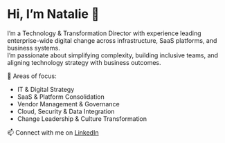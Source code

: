 # Hi, I’m Natalie 👋  

I’m a Technology & Transformation Director with experience leading enterprise-wide digital change across infrastructure, SaaS platforms, and business systems.  
I’m passionate about simplifying complexity, building inclusive teams, and aligning technology strategy with business outcomes.  

💼 Areas of focus:  
- IT & Digital Strategy  
- SaaS & Platform Consolidation  
- Vendor Management & Governance  
- Cloud, Security & Data Integration  
- Change Leadership & Culture Transformation  

📫 Connect with me on [LinkedIn](https://www.linkedin.com/in/nkdigitalleader/)
